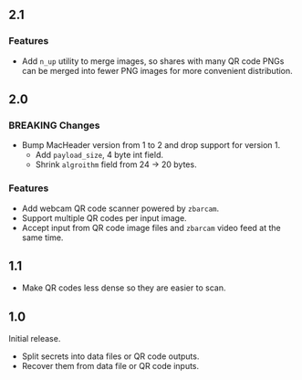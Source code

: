## 2.1

### Features
- Add `n_up` utility to merge images, so shares with many QR code PNGs can be
  merged into fewer PNG images for more convenient distribution.


## 2.0

### BREAKING Changes
- Bump MacHeader version from 1 to 2 and drop support for version 1.
  - Add `payload_size`, 4 byte int field.
  - Shrink `algroithm` field from 24 -> 20 bytes.

### Features
- Add webcam QR code scanner powered by `zbarcam`.
- Support multiple QR codes per input image.
- Accept input from QR code image files and `zbarcam` video feed at the same
  time.


## 1.1

- Make QR codes less dense so they are easier to scan.


## 1.0

Initial release.
- Split secrets into data files or QR code outputs.
- Recover them from data file or QR code inputs.
